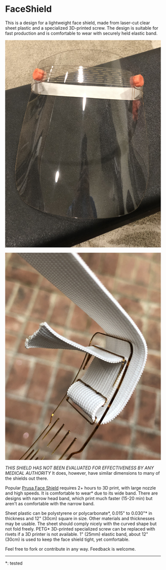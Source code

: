# FaceShield

This is a design for a lightweight face shield, made from laser-cut clear sheet plastic and a specialized 3D-printed screw. The design is suitable for fast production and is comfortable to wear with securely held elastic band.

![Face Shield](Images/Face%20Shield.jpg)

![Elastic band](Images/Band%20hookup.jpg)

*THIS SHIELD HAS NOT BEEN EVALUATED FOR EFFECTIVENESS BY ANY MEDICAL AUTHORITY* It does, however, have similar dimensions to many of the shields out there.

Popular [Prusa Face Shield](https://www.prusa3d.com/covid19/) requires 2+ hours to 3D print, with large nozzle and high speeds. It is comfortable to wear\* due to its wide band. There are designs with narrow head band, which print much faster (15-20 min) but aren't as comfortable with the narrow band.

Sheet plastic can be polystyrene or polycarbonate\*, 0.015" to 0.030"\* in thickness and 12" (30cm) square in size. Other materials and thicknesses may be usable. The sheet should comply nicely with the curved shape but not fold freely.
PETG\* 3D-printed specialized screw can be replaced with rivets if a 3D printer is not available.
1" (25mm) elastic band, about 12" (30cm) is used to keep the face shield tight, yet comfortable.

Feel free to fork or contribute in any way. Feedback is welcome.

---
\*: tested
